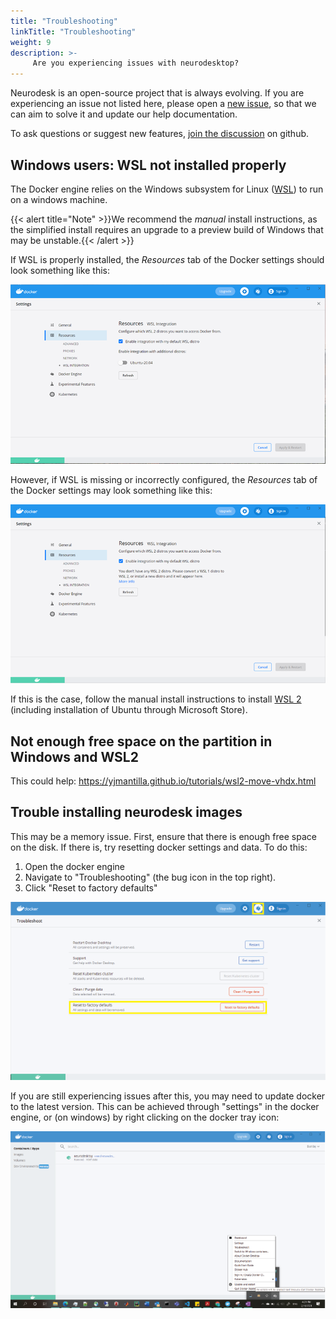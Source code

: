 ```yaml
---
title: "Troubleshooting"
linkTitle: "Troubleshooting"
weight: 9
description: >-
     Are you experiencing issues with neurodesktop?
---
```


Neurodesk is an open-source project that is always evolving. If you are experiencing an issue not listed here, please open a [new issue](https://github.com/NeuroDesk/neurodesk.github.io/issues), so that we can aim to solve it and update our help documentation. 

To ask questions or suggest new features, [join the discussion](https://github.com/NeuroDesk/neurodesk.github.io/discussions) on github. 

## Windows users: WSL not installed properly

The Docker engine relies on the Windows subsystem for Linux ([WSL]( https://docs.microsoft.com/en-us/windows/wsl/install-win10)) to run on a windows machine. 

{{< alert title="Note" >}}We recommend the _manual_ install instructions, as the simplified install requires an upgrade to a preview build of Windows that may be unstable.{{< /alert >}}

If WSL is properly installed, the _Resources_ tab of the Docker settings should look something like this:

![Docker_WSL_correct](/Troubleshooting/Docker_WSL_correct.png 'Docker_WSL_correct')

However, if WSL is missing or incorrectly configured, the _Resources_ tab of the Docker settings may look something like this:

![Docker_WSL_incorrect](/Troubleshooting/Docker_WSL_incorrect.png 'Docker_WSL_incorrect')

If this is the case, follow the manual install instructions to install [WSL 2]( https://docs.microsoft.com/en-us/windows/wsl/install-win10) (including installation of Ubuntu through Microsoft Store). 

## Not enough free space on the partition in Windows and WSL2
This could help: https://yjmantilla.github.io/tutorials/wsl2-move-vhdx.html

## Trouble installing neurodesk images
This may be a memory issue. First, ensure that there is enough free space on the disk. If there is, try resetting docker settings and data. To do this:

1. Open the docker engine
2. Navigate to "Troubleshooting" (the bug icon in the top right). 
3. Click "Reset to factory defaults" 

![Docker_troubleshooting](/Troubleshooting/Docker_troubleshooting.png 'Docker_troubleshooting')

If you are still experiencing issues after this, you may need to update docker to the latest version. This can be achieved through "settings" in the docker engine, or (on windows) by right clicking on the docker tray icon:

![Docker_update](/Troubleshooting/Docker_update.png 'Docker_update')